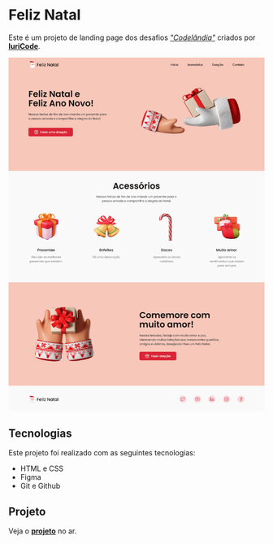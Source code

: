 # Feliz Natal
Este é um projeto de landing page dos desafios [_"Codelândia"_](https://www.figma.com/file/Yb9IBH56g7T1hdIyZ3BMNO/Desafios---Codel%C3%A2ndia?node-id=624%3A2&t=rnqh2P1u5l3ITWbZ-0) criados por [**IuriCode**](https://github.com/iuricode).

![Imagem do projeto concluído](./assets/Feliz%20Natal.jpg)

## Tecnologias
Este projeto foi realizado com as seguintes tecnologias:

* HTML e CSS
* Figma
* Git e Github

## Projeto
Veja o [**projeto**](https://anndcodes.github.io/feliz-natal/) no ar.

